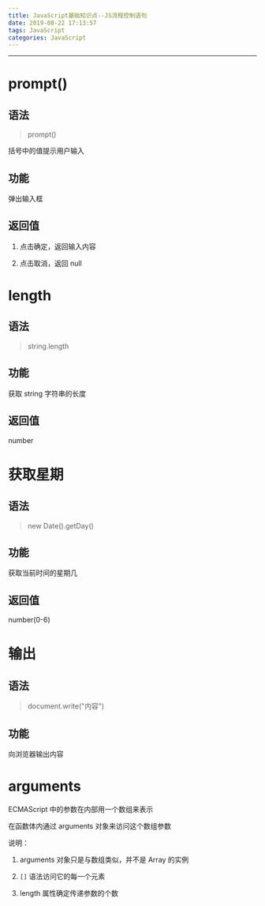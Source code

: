 ```yaml
---
title: JavaScript基础知识点--JS流程控制语句
date: 2019-08-22 17:13:57
tags: JavaScript
categories: JavaScript
---
```

---

# prompt()

## 语法

> prompt()

括号中的值提示用户输入

## 功能

弹出输入框

## 返回值

1. 点击确定，返回输入内容

2. 点击取消，返回 null

# length

## 语法

> string.length

## 功能

获取 string 字符串的长度

## 返回值

number

# 获取星期

## 语法

> new Date().getDay()

## 功能

获取当前时间的星期几

## 返回值

number(0-6)

# 输出

## 语法

> document.write("内容")

## 功能

向浏览器输出内容

# arguments

ECMAScript 中的参数在内部用一个数组来表示

在函数体内通过 arguments 对象来访问这个数组参数

说明：

1. arguments 对象只是与数组类似，并不是 Array 的实例

2. `[]` 语法访问它的每一个元素

3. length 属性确定传递参数的个数
